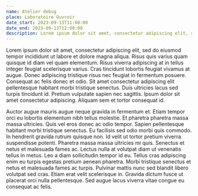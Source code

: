 ```yaml
---
name: Atelier debug
place: Laboratoire Ouvroir
date_start: 2023-09-13T11:00:00
date_end: 2023-09-13T12:00:00
description: Lorem ipsum dolor sit amet, consectetur adipiscing elit, sed do eiusmod tempor incididunt ut labore et dolore magna aliqua. Lacus vestibulum sed arcu non. 
---
```


Lorem ipsum dolor sit amet, consectetur adipiscing elit, sed do eiusmod tempor incididunt ut labore et dolore magna aliqua. Risus quis varius quam quisque id diam vel quam elementum. Risus viverra adipiscing at in tellus integer feugiat scelerisque varius. Cras tincidunt lobortis feugiat vivamus at augue. Donec adipiscing tristique risus nec feugiat in fermentum posuere. Consequat ac felis donec et odio. Sit amet consectetur adipiscing elit pellentesque habitant morbi tristique senectus. Duis ultricies lacus sed turpis tincidunt id. Pretium vulputate sapien nec sagittis. Ipsum dolor sit amet consectetur adipiscing. Aliquam sem et tortor consequat id.

Auctor augue mauris augue neque gravida in fermentum et. Etiam tempor orci eu lobortis elementum nibh tellus molestie. Et pharetra pharetra massa massa ultricies. Quis vel eros donec ac odio tempor. Sapien pellentesque habitant morbi tristique senectus. Eu facilisis sed odio morbi quis commodo. In hendrerit gravida rutrum quisque non. Id velit ut tortor pretium viverra suspendisse potenti. Pharetra massa massa ultricies mi quis. Senectus et netus et malesuada fames ac. Lectus nulla at volutpat diam ut venenatis tellus in metus. Leo a diam sollicitudin tempor id eu. Tellus cras adipiscing enim eu turpis egestas pretium aenean pharetra. Morbi tristique senectus et netus et malesuada fames ac turpis. Pulvinar mattis nunc sed blandit libero volutpat sed cras. Etiam erat velit scelerisque in. Gravida dictum fusce ut placerat orci nulla pellentesque. Sed augue lacus viverra vitae congue eu consequat ac felis.